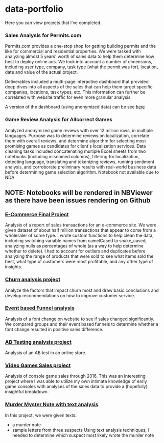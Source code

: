 # data-portfolio

Here you can view projects that I've completed.

### Sales Analysis for Permits.com

Permits.com provides a one-stop shop for getting building permits and the like for commercial and residential properties. We were tasked with analyzing almost 5 years' worth of sales data to help them determine how best to deploy online ads.  We took into account a number of dimensions, including user type, company, task type (what the permit was for), location, date and value of the actual project.

Deliverables included a multi-page interactive dashboard that provided deep dives into all aspects of the sales that can help them target specific companies, locations, task types, etc. This information can further be correlated with website traffic for even more granular analysis.

A version of the dashboard (using anonymized data) can be see [here](https://www.wongworks.com/portfolio)

### Game Review Analysis for Allcorrect Games

Analyzed anonymized game reviews with over 12 million rows, in multiple languages. Purpose was to determine reviews on localization, correlate them with overall reviews, and determine algorithm for selecting most promising games as candidates for client's localization services. Data cleaning tasks included concatenating multiple Excel sheets from two notebooks (including misnamed columns), filtering for localization, detecting language, translating and tokenizing reviews, running sentiment analysis, and corroborate preliminary results with real-world business data before determining game selection algorithm. Notebook not available due to NDA.

## NOTE: Notebooks will be rendered in NBViewer as there have been issues rendering on Github

### [E-Commerce Final Project](https://nbviewer.jupyter.org/github/dwongster/data-portfolio/blob/main/e_commerce_final_project_accepted_cleaned.ipynb)

Analysis of a report of sales transactions for an e-commerce site.  We were given dataset of about half million transactions that appear to come from a wholesaler of some type.  I wrote custom functions to help clean the data, including switching variable names from camelCased to snake_cased, analyzing nulls as percentages of whole (as a way to help determine whether to delete). I had to account for outliers and duplicates before analyzing the range of products that were sold to see what items sold the best, what type of customers were most profitable, and any other type of insights.

### [Churn analysis project](https://nbviewer.jupyter.org/github/dwongster/data-portfolio/blob/main/churn_analysis_project_accepted_cleaned.ipynb)

Analyze the factors that impact churn most and draw basic conclusions and develop recommendations on how to improve customer service.

### [Event based Funnel analysis](https://nbviewer.jupyter.org/github/dwongster/data-portfolio/blob/main/event_based_funnel_analysis.ipynb)

Analysis of a font change on website to see if sales changed significantly.  We compared groups and their event based funnels to determine whether a font change resulted in positive sales difference.

### [AB Testing analysis project](https://nbviewer.jupyter.org/github/dwongster/data-portfolio/blob/main/AB_testing_project_accepted_cleaned.ipynb)

Analysis of an AB test in an online store.

### [Video Games Sales project](https://nbviewer.jupyter.org/github/dwongster/data-portfolio/blob/main/video_game_sales_project_accepted_cleaned.ipynb)

Analysis of console game sales through 2016.  This was an interesting project where I was able to utilize my own intimate knowledge of early game consoles with analyses of the sales data to provide a (hopefully) insightful breakdown.

### [Murder Myster Note with text analysis](https://nbviewer.jupyter.org/github/dwongster/data-portfolio/blob/main/analyzing_murder_mystery_note_with_text_analysis_techniques.ipynb)

In this project, we were given texts:
* a murder note
* sample letters from three suspects
Using text analysis techniques, I needed
 to determine which suspect most likely wrote the murder note
